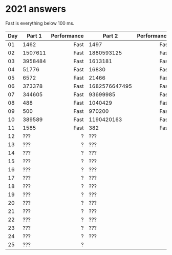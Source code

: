 # 2021 answers
Fast is everything below 100 ms.

| Day | Part 1 | Performance | Part 2 | Performance |
| - | - | -: | - | -: |
| 01 | 1462 | Fast | 1497 | Fast |
| 02 | 1507611 | Fast | 1880593125 | Fast |
| 03 | 3958484 | Fast | 1613181 | Fast |
| 04 | 51776 | Fast | 16830 | Fast |
| 05 | 6572 | Fast | 21466 | Fast |
| 06 | 373378 | Fast | 1682576647495 | Fast |
| 07 | 344605 | Fast | 93699985 | Fast |
| 08 | 488 | Fast | 1040429 | Fast |
| 09 | 500 | Fast | 970200 | Fast |
| 10 | 389589 | Fast | 1190420163 | Fast |
| 11 | 1585 | Fast | 382 | Fast |
| 12 | ??? | ? | ??? | ? |
| 13 | ??? | ? | ??? | ? |
| 14 | ??? | ? | ??? | ? |
| 15 | ??? | ? | ??? | ? |
| 16 | ??? | ? | ??? | ? |
| 17 | ??? | ? | ??? | ? |
| 18 | ??? | ? | ??? | ? |
| 19 | ??? | ? | ??? | ? |
| 20 | ??? | ? | ??? | ? |
| 21 | ??? | ? | ??? | ? |
| 22 | ??? | ? | ??? | ? |
| 23 | ??? | ? | ??? | ? |
| 24 | ??? | ? | ??? | ? |
| 25 | ??? | ? | | |